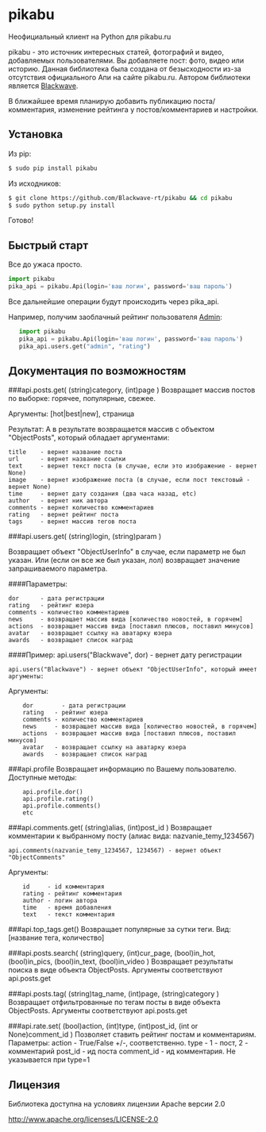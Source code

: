 pikabu
======

Неофициальный клиент на Python для pikabu.ru

pikabu - это источник интересных статей, фотографий и видео, добавляемых пользователями. Вы добавляете пост: фото, видео или историю.
Данная библиотека была создана от безысходности из-за отсутствия официального Апи на сайте pikabu.ru. Автором библиотеки является [Blackwave](http://pikabu.ru/profile/blackwave).

В ближайшее время планирую добавить публикацию поста/комментария, изменение рейтинга у постов/комментариев и настройки.

## Установка

Из pip:
```bash
$ sudo pip install pikabu
```
Из исходников:
```bash
$ git clone https://github.com/Blackwave-rt/pikabu && cd pikabu
$ sudo python setup.py install
```
Готово!

## Быстрый старт

Все до ужаса просто.
   ```python
   import pikabu
   pika_api = pikabu.Api(login='ваш логин', password='ваш пароль')
```
Все дальнейшие операции будут происходить через pika_api.

Например, получим заоблачный рейтинг пользователя [Admin](http://pikabu.ru/profile/admin):
```python
   import pikabu
   pika_api = pikabu.Api(login='ваш логин', password='ваш пароль')
   pika_api.users.get("admin", "rating")
```

## Документация по возможностям

###api.posts.get( (string)category, (int)page )
Возвращает массив постов по выборке: горячее, популярные, свежее.

Аргументы: [hot|best|new], страница

Результат: А в результате возвращается массив с объектом "ObjectPosts", который обладает аргументами:

	title    - вернет название поста
	url      - вернет название ссылки
	text     - вернет текст поста (в случае, если это изображение - вернет None)
	image    - вернет изображение поста (в случае, если пост текстовый - вернет None)
	time     - вернет дату создания (два часа назад, etc)
	author   - вернет ник автора
	comments - вернет количество комментариев
	rating   - вернет рейтинг поста
	tags     - вернет массив тегов поста

	
###api.users.get( (string)login, (string)param )

Возвращает объект "ObjectUserInfo" в случае, если параметр не был указан. Или (если он все же был указан, лол) возвращает значение запрашиваемого параметра.

####Параметры:

	dor 	 - дата регистрации
	rating   - рейтинг юзера
	comments - количество комментариев
	news     - возвращает массив вида [количество новостей, в горячем]
	actions  - возвращает массив вида [поставил плюсов, поставил минусов]
	avatar   - возвращает ссылку на аватарку юзера
	awards   - возвращает список наград


####Пример:
    api.users("Blackwave", dor) - вернет дату регистрации

    api.users("Blackwave") - вернет объект "ObjectUserInfo", который имеет аргументы:
Аргументы:

		dor 	   - дата регистрации
		rating   - рейтинг юзера
		comments - количество комментариев
		news     - возвращает массив вида [количество новостей, в горячем]
		actions  - возвращает массив вида [поставил плюсов, поставил минусов]
		avatar   - возвращает ссылку на аватарку юзера
		awards   - возвращает список наград


###api.profile
Возвращает информацию по Вашему пользователю. Доступные методы:

		api.profile.dor()
		api.profile.rating()
		api.profile.comments()
		etc


###api.comments.get( (string)alias, (int)post_id )
Возвращает комментарии к выбранному посту (алиас вида: nazvanie_temy_1234567)

    api.comments(nazvanie_temy_1234567, 1234567) - вернет объект "ObjectComments"
    
Аргументы:

    	id     - id комментария
    	rating - рейтинг комментария
    	author - логин автора
    	time   - время добавления
    	text   - текст комментария


###api.top_tags.get()
Возвращает популярные за сутки теги. Вид: [название тега, количество]

###api.posts.search( (string)query, (int)cur_page, (bool)in_hot, (bool)in_pics, (bool)in_text, (bool)in_video )
Возвращает результаты поиска в виде объекта ObjectPosts. Аргументы соответствуют api.posts.get

###api.posts.tag( (string)tag_name, (int)page, (string)category )
Возвращает отфильтрованные по тегам посты в виде объекта ObjectPosts. Аргументы соответствуют api.posts.get

###api.rate.set( (bool)action, (int)type, (int)post_id, (int or None)comment_id )
Позволяет ставить рейтинг постам и комментариям.
Параметры:
action - True/False +/-, соответственно.
type   - 1 - пост, 2 - комментарий
post_id - ид поста
comment_id - ид комментария. Не указывается при type=1

## Лицензия

Библиотека доступна на условиях лицензии Apache версии 2.0

http://www.apache.org/licenses/LICENSE-2.0
